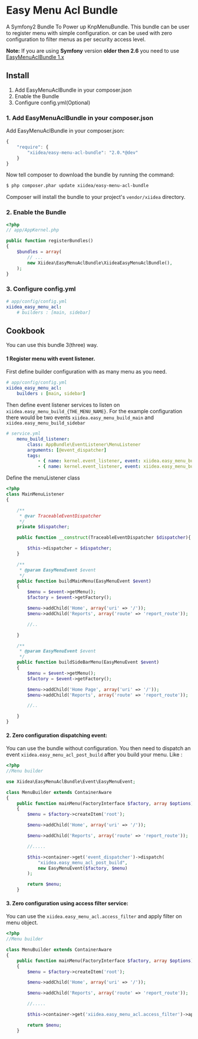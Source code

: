 Easy Menu Acl Bundle
====================

A Symfony2 Bundle To Power up KnpMenuBundle. This bundle can be user to register menu with simple configuration. or
can be used with zero configuration to filter menus as per security access level.

**Note:** If you are using **Symfony** version **older then 2.6** you need to use [EasyMenuAclBundle 1.x](https://github.com/xiidea/EasyMenuAclBundle/tree/1.x)

Install
-------
1. Add EasyMenuAclBundle in your composer.json
2. Enable the Bundle
3. Configure config.yml(Optional)

### 1. Add EasyMenuAclBundle in your composer.json

Add EasyMenuAclBundle in your composer.json:

```js
{
    "require": {
        "xiidea/easy-menu-acl-bundle": "2.0.*@dev"
    }
}
```

Now tell composer to download the bundle by running the command:

``` bash
$ php composer.phar update xiidea/easy-menu-acl-bundle
```

Composer will install the bundle to your project's `vendor/xiidea` directory.

### 2. Enable the Bundle

``` php
<?php
// app/AppKernel.php

public function registerBundles()
{
    $bundles = array(
        // ...
        new Xiidea\EasyMenuAclBundle\XiideaEasyMenuAclBundle(),
    );
}
```

### 3. Configure config.yml

``` yaml
# app/config/config.yml
xiidea_easy_menu_acl:
    # builders : [main, sidebar]

```

Cookbook
--------
You can use this bundle 3(three) way.

#### 1 Register menu with event listener.
First define builder configuration with as many menu as you need.

``` yaml
# app/config/config.yml
xiidea_easy_menu_acl:
    builders : [main, sidebar]

```

Then define event listener services to listen on `xiidea.easy_menu_build_{THE_MENU_NAME}`. For the example configuration
there would be two events `xiidea.easy_menu_build_main` and `xiidea.easy_menu_build_sidebar`

``` yaml
# service.yml
    menu_build_listener:
        class: AppBundle\EventListener\MenuListener
        arguments: [@event_dispatcher]
        tags:
            - { name: kernel.event_listener, event: xiidea.easy_menu_build_main, method: buildMainMenu}
            - { name: kernel.event_listener, event: xiidea.easy_menu_build_sidebar, method: buildSideBarMenu}

```

Define the menuListener class

```php
<?php
class MainMenuListener
{

    /**
     * @var TraceableEventDispatcher
     */
    private $dispatcher;

    public function __construct(TraceableEventDispatcher $dispatcher){

        $this->dispatcher = $dispatcher;
    }

    /**
     * @param EasyMenuEvent $event
     */
    public function buildMainMenu(EasyMenuEvent $event)
    {
        $menu = $event->getMenu();
        $factory = $event->getFactory();

        $menu->addChild('Home', array('uri' => '/'));
        $menu->addChild('Reports', array('route' => 'report_route'));

        //..

    }

    /**
     * @param EasyMenuEvent $event
     */
    public function buildSideBarMenu(EasyMenuEvent $event)
    {
        $menu = $event->getMenu();
        $factory = $event->getFactory();

        $menu->addChild('Home Page', array('uri' => '/'));
        $menu->addChild('Reports', array('route' => 'report_route'));

        //..

    }
}

```



#### 2. Zero configuration dispatching event:
You can use the bundle without configuration. You then need to dispatch an event `xiidea.easy_menu_acl_post_build` after you build your menu.
Like :

```php
<?php
//Menu builder

use Xiidea\EasyMenuAclBundle\Event\EasyMenuEvent;

class MenuBuilder extends ContainerAware
{
    public function mainMenu(FactoryInterface $factory, array $options)
    {
        $menu = $factory->createItem('root');

        $menu->addChild('Home', array('uri' => '/'));

        $menu->addChild('Reports', array('route' => 'report_route'));

        //.....

        $this->container->get('event_dispatcher')->dispatch(
            "xiidea.easy_menu_acl_post_build",
            new EasyMenuEvent($factory, $menu)
        );

        return $menu;
    }

```

#### 3. Zero configuration using access filter service:

You can use the `xiidea.easy_menu_acl.access_filter` and apply filter on menu object.

```php
<?php
//Menu builder

class MenuBuilder extends ContainerAware
{
    public function mainMenu(FactoryInterface $factory, array $options)
    {
        $menu = $factory->createItem('root');

        $menu->addChild('Home', array('uri' => '/'));

        $menu->addChild('Reports', array('route' => 'report_route'));

        //.....

        $this->container->get('xiidea.easy_menu_acl.access_filter')->apply($menu);

        return $menu;
    }

```
